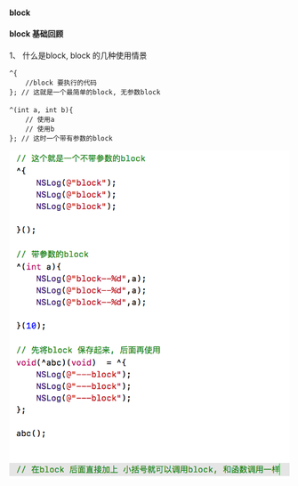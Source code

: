 #### block


#### block 基础回顾

1、 什么是block, block 的几种使用情景

```
^{
    //block 要执行的代码
}; // 这就是一个最简单的block, 无参数block

^(int a, int b){
    // 使用a 
    // 使用b
}; // 这时一个带有参数的block
```

![](/assets/Snip20190109_1.png)